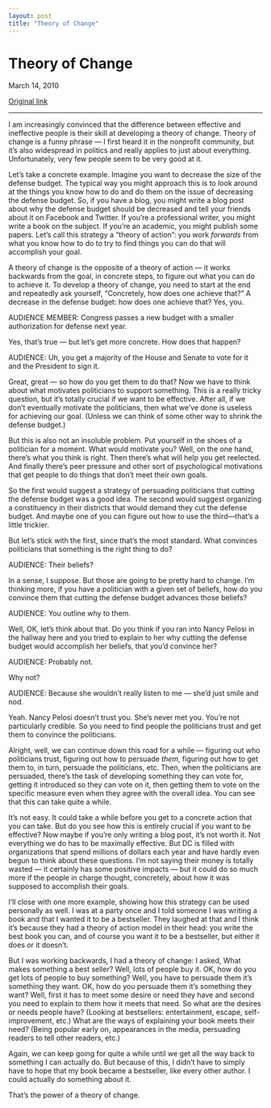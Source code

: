 ```yaml
---
layout: post
title: "Theory of Change"
---
```

Theory of Change
================

March 14, 2010

[Original link](http://www.aaronsw.com/weblog/theoryofchange)

* * * * *

I am increasingly convinced that the difference between effective and
ineffective people is their skill at developing a theory of change.
Theory of change is a funny phrase — I first heard it in the nonprofit
community, but it’s also widespread in politics and really applies to
just about everything. Unfortunately, very few people seem to be very
good at it.

Let’s take a concrete example. Imagine you want to decrease the size of
the defense budget. The typical way you might approach this is to look
around at the things you know how to do and do them on the issue of
decreasing the defense budget. So, if you have a blog, you might write a
blog post about why the defense budget should be decreased and tell your
friends about it on Facebook and Twitter. If you’re a professional
writer, you might write a book on the subject. If you’re an academic,
you might publish some papers. Let’s call this strategy a “theory of
action”: you work *forwards* from what you know how to do to try to find
things you can do that will accomplish your goal.

A theory of change is the opposite of a theory of action — it works
backwards from the goal, in concrete steps, to figure out what you can
do to achieve it. To develop a theory of change, you need to start at
the end and repeatedly ask yourself, “Concretely, how does one achieve
that?” A decrease in the defense budget: how does one achieve that? Yes,
you.

AUDIENCE MEMBER: Congress passes a new budget with a smaller
authorization for defense next year.

Yes, that’s true — but let’s get more concrete. How does that happen?

AUDIENCE: Uh, you get a majority of the House and Senate to vote for it
and the President to sign it.

Great, great — so how do you get them to do that? Now we have to think
about what motivates politicians to support something. This is a really
tricky question, but it’s totally crucial if we want to be effective.
After all, if we don’t eventually motivate the politicians, then what
we’ve done is useless for achieving our goal. (Unless we can think of
some other way to shrink the defense budget.)

But this is also not an insoluble problem. Put yourself in the shoes of
a politician for a moment. What would motivate you? Well, on the one
hand, there’s what you think is right. Then there’s what will help you
get reelected. And finally there’s peer pressure and other sort of
psychological motivations that get people to do things that don’t meet
their own goals.

So the first would suggest a strategy of persuading politicians that
cutting the defense budget was a good idea. The second would suggest
organizing a constituency in their districts that would demand they cut
the defense budget. And maybe one of you can figure out how to use the
third—that’s a little trickier.

But let’s stick with the first, since that’s the most standard. What
convinces politicians that something is the right thing to do?

AUDIENCE: Their beliefs?

In a sense, I suppose. But those are going to be pretty hard to change.
I’m thinking more, if you have a politician with a given set of beliefs,
how do you convince them that cutting the defense budget advances those
beliefs?

AUDIENCE: You outline why to them.

Well, OK, let’s think about that. Do you think if you ran into Nancy
Pelosi in the hallway here and you tried to explain to her why cutting
the defense budget would accomplish her beliefs, that you’d convince
her?

AUDIENCE: Probably not.

Why not?

AUDIENCE: Because she wouldn’t really listen to me — she’d just smile
and nod.

Yeah. Nancy Pelosi doesn’t trust you. She’s never met you. You’re not
particularly credible. So you need to find people the politicians trust
and get them to convince the politicians.

Alright, well, we can continue down this road for a while — figuring out
who politicians trust, figuring out how to persuade *them*, figuring out
how to get them to, in turn, persuade the politicians, etc. Then, when
the politicians are persuaded, there’s the task of developing something
they can vote for, getting it introduced so they can vote on it, then
getting them to vote on the specific measure even when they agree with
the overall idea. You can see that this can take quite a while.

It’s not easy. It could take a while before you get to a concrete action
that you can take. But do you see how this is entirely crucial if you
want to be effective? Now maybe if you’re only writing a blog post, it’s
not worth it. Not everything we do has to be maximally effective. But DC
is filled with organizations that spend millions of dollars each year
and have hardly even begun to think about these questions. I’m not
saying their money is totally wasted — it certainly has some positive
impacts — but it could do so much more if the people in charge thought,
concretely, about how it was supposed to accomplish their goals.

I’ll close with one more example, showing how this strategy can be used
personally as well. I was at a party once and I told someone I was
writing a book and that I wanted it to be a bestseller. They laughed at
that and I think it’s because they had a theory of action model in their
head: you write the best book you can, and of course you want it to be a
bestseller, but either it does or it doesn’t.

But I was working backwards, I had a theory of change: I asked, What
makes something a best seller? Well, lots of people buy it. OK, how do
you get lots of people to buy something? Well, you have to persuade them
it’s something they want. OK, how do you persuade them it’s something
they want? Well, first it has to meet some desire or need they have and
second you need to explain to them how it meets that need. So what are
the desires or needs people have? (Looking at bestsellers:
entertainment, escape, self-improvement, etc.) What are the ways of
explaining your book meets their need? (Being popular early on,
appearances in the media, persuading readers to tell other readers,
etc.)

Again, we can keep going for quite a while until we get all the way back
to something I can actually do. But because of this, I didn’t have to
simply have to hope that my book became a bestseller, like every other
author. I could actually do something about it.

That’s the power of a theory of change.
